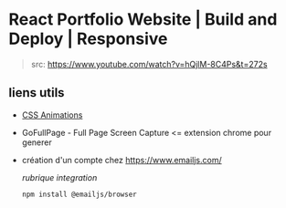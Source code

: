 # React Portfolio Website | Build and Deploy | Responsive 

> src: https://www.youtube.com/watch?v=hQjlM-8C4Ps&t=272s



## liens utils

* [CSS Animations](https://www.w3schools.com/css/css3_animations.asp)

* GoFullPage - Full Page Screen Capture <= extension chrome pour generer 

* création d'un compte chez https://www.emailjs.com/

  *rubrique integration*

  ```shell
  npm install @emailjs/browser
  ```

